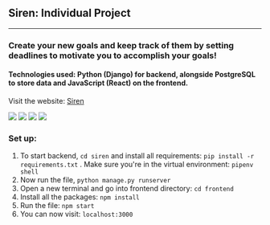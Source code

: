 ## Siren: Individual Project
***

### Create your new goals and keep track of them by setting deadlines to motivate you to accomplish your goals!

#### Technologies used: Python (Django) for backend, alongside PostgreSQL to store data and JavaScript (React) on the frontend.

Visit the website: [Siren](https://siren.netlify.app/)

![](https://imgur.com/y68Xct0.png)
![](https://imgur.com/jBtFHr3.png)
![](https://imgur.com/TRBlsQe.png)
![](https://imgur.com/GyWEyeB.png)

### Set up:
1. To start backend, `cd siren` and install all requirements: `pip install -r requirements.txt` . Make sure you're in the virtual environment: `pipenv shell` 
2. Now run the file, `python manage.py runserver`
3. Open a new terminal and go into frontend directory: `cd frontend`
4. Install all the packages: `npm install` 
5. Run the file: `npm start`
6. You can now visit: `localhost:3000`

